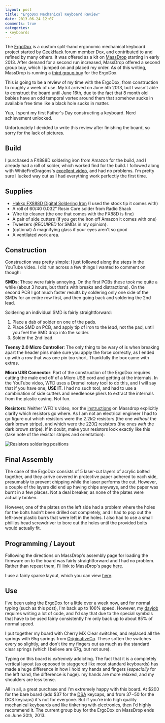 ```yaml
---
layout: post
title: "ErgoDox Mechanical Keyboard Review"
date: 2013-06-24 12:07
comments: true
categories:
- keyboards
---
```


The [ErgoDox](https://ergodox.org) is a custom split-hand ergonomic
mechanical keyboard project started by [GeekHack](https://geekhack.org)
forum member Dox, and contributed to and refined by many others. It
was offered as a kit on [MassDrop](https://www.massdrop.com) starting
in early 2013. After demand for a second run increased, MassDrop
offered a second group buy, which I jumped on and placed my order. As
of this writing, MassDrop is running a [third group buy](https://www.massdrop.com/buy/ergodox) for the ErgoDox.

This is going to be a review of my time with the ErgoDox, from
construction to roughly a week of use. My kit arrived on June 5th
2013, but I wasn't able to construct the board until June 16th, due to
the fact that 8 month old babies have an odd temporal vortex around
them that somehow sucks in available free time like a black hole sucks
in matter.

Yup, I spent my first Father's Day constructing a keyboard. Nerd
achievement unlocked.

<!-- more -->

Unfortunately I decided to write this review after finishing the
board, so sorry for the lack of pictures.

Build
-----

I purchased a FX888D soldering iron from Amazon for the build, and I
already had a roll of solder, which worked find for the build. I
followed along with WhiteFireDragons's [excellent video](https://www.youtube.com/watch?v=x1irVrAl3Ts),
and had no problems. I'm pretty sure I lucked way out as I had
everything work perfectly the first time.

Supplies
--------

* [Hakko FX888D Digital Soldering Iron](https://www.amazon.com/gp/product/B00AWUFVY8/ref=oh_details_o00_s00_i00?ie=UTF8&psc=1)
  (I used the stock tip it comes with)
* A roll of 60/40 0.032" Rosin Core solder from Radio Shack
* Wire tip cleaner (the one that comes with the FX88D is fine)
* A pair of side cutters (if you get the iron off Amazon it comes with one)
* Tweezers (_REQUIRED_ for SMDs in my opinion).
* (optional) A magnifying glass if your eyes aren't so good
* A ventilated work area.

Construction
------------

Construction was pretty simple: I just followed along the steps in the
YouTube video. I did run across a few things I wanted to comment on
though:

__SMDs__: These were fairly annoying. On the first PCBs these took me
quite a while (about 3 hours, but that's with breaks and
distractions). On the second PCB I got much faster results by
soldering only one side of the SMDs for an entire row first, and then
going back and soldering the 2nd lead.

Soldering an individual SMD is fairly straightforward:

1. Place a dab of solder on one of the pads.
2. Place SMD on PCB, and apply tip of iron to the _lead_, not the pad,
   until you feel the SMD drop into the solder.
3. Solder the 2nd lead.

__Teensy 2.0 Micro Controller__: The only thing to be wary of is when
breaking apart the header pins make sure you apply the force
correctly, as I ended up with a row that was one pin too short.
Thankfully the box came with extras.

__Micro USB Connector__: Part of the construction of the
ErgoDox requires cutting the male end off of a Micro USB cord and
getting at the internals. In the YouTube video, WFD uses a Dremel
rotary tool to do this, and I will say that if you have one, __USE
IT__. I had no such tool, and had to use a combination of side cutters
and needlenose pliers to extract the internals from the plastic
casing. Not fun.

__Resistors__: Neither WFD's video, nor the
[instructions](https://www.massdrop.com/ext/ergodox/assembly/) on
Massdrop explicitly clarify which resistors go where. As I am not an
electrical engineer I had to go figure out which resistors were the
2.2kΩ resistors (the one _without_ the dark brown stripe), and which
were the 220Ω resistors (the ones _with_ the dark brown stripe). If in
doubt, make your resistors look exactly like this (take note of the
resistor stripes and orientation):

![Resistors soldering positions](https://d3jqoivu6qpygv.cloudfront.net/img_bucket/ergodox/_W3T4003.jpg)

Final Assembly
--------------

The case of the ErgoDox consists of 5 laser-cut layers of acrylic
bolted together, and they arrive covered in protective paper adhered
to each side, presumably to prevent chipping while the laser performs
the cut. However, a couple of the layers did end up having chips
anyways, and the paper was burnt in a few places. Not a deal breaker,
as none of the plates were actually broken.

However, one of the plates on the left side had a problem where the
holes for the bolts hadn't been drilled out completely, and I had to
pop out the left-over plastic burrs that were left in the holes. I
also had to use a small phillips head screwdriver to bore out the
holes until the provided bolts would actually fit.

Programming / Layout
--------------------

Following the directions on MassDrop's assembly page for loading the
firmware on to the board was fairly straightforward and I had no
problem. Rather than repeat them, I'll link to MassDrop's page
[here](https://www.massdrop.com/ext/ergodox/assembly/#step-12).

I use a fairly sparse layout, which you can view
[here](https://www.massdrop.com/ext/ergodox/?referer=QJGS5L&hash=dc58f1a2f9d5222910e05c6a03b9f90b).

Use
---

I've been using the ErgoDox for a little over a week now, and for
normal typing (such as this post), I'm back up to 100% speed. However,
my [dayjob](https://careers.stackexchange.com) requires writing a lot
of code, and I'd say that due to the special symbols that have to be
used fairly consistently I'm only back up to about 85% of normal
speed.

I put together my board with Cherry MX Clear switches, and replaced
all the springs with 65g springs from
[OriginativeCo](https://www.originativeco.com/65g-springs). These
soften the switches every so slightly, and don't tire my fingers out
as much as the standard clear springs (which I believe are 67g, but
not sure).

Typing on this board is _extremely_ addicting. The fact that
it is a completely vertical layout (as opposed to staggered like most
standard keyboards) has made a huge difference in how i hold my
hands and fingers (_especially_ for the left hand, the difference is
huge). my hands are more relaxed, and my shoulders are less tense.

All in all, a great purchase and I'm extremely happy with this board.
At $200 for the bare board (add $37 for the
[DSA](https://keycapsdirect.com/key-caps.php) keycaps, and from $37-$50
for the DCS keycaps) it's not for everyone. But if you're into high
quality mechanical keyboards and like tinkering with electronics, then
I'd highly recommend it. The current group buy for the ErgoDox on
MassDrop ends on June 30th, 2013.
